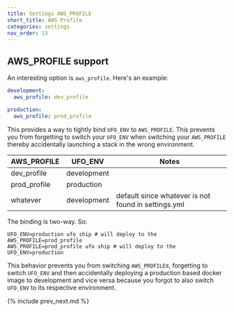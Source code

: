 ```yaml
---
title: Settings AWS_PROFILE
short_title: AWS Profile
categories: settings
nav_order: 13
---
```


## AWS_PROFILE support

An interesting option is `aws_profile`.  Here's an example:

```yaml
development:
  aws_profile: dev_profile

production:
  aws_profile: prod_profile
```

This provides a way to tightly bind `UFO_ENV` to `AWS_PROFILE`.  This prevents you from forgetting to switch your `UFO_ENV` when switching your `AWS_PROFILE` thereby accidentally launching a stack in the wrong environment.


AWS_PROFILE | UFO_ENV | Notes
--- | --- | ---
dev_profile | development
prod_profile | production
whatever | development | default since whatever is not found in settings.yml

The binding is two-way. So:

    UFO_ENV=production ufo ship # will deploy to the AWS_PROFILE=prod_profile
    AWS_PROFILE=prod_profile ufo ship # will deploy to the UFO_ENV=production

This behavior prevents you from switching `AWS_PROFILE`s, forgetting to switch `UFO_ENV` and then accidentally deploying a production based docker image to development and vice versa because you forgot to also switch `UFO_ENV` to its respective environment.

{% include prev_next.md %}